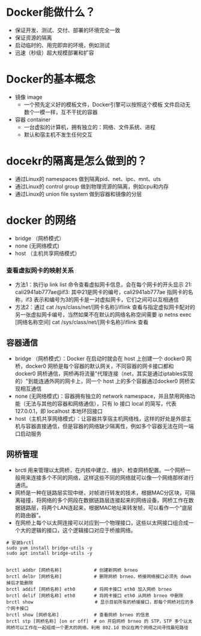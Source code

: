 # Docker能做什么？
- 保证开发、测试、交付、部署的环境完全⼀致
- 保证资源的隔离
- 启动临时的、⽤完即弃的环境，例如测试
- 迅速（秒级）超⼤规模部署和扩容

# Docker的基本概念
- 镜像 image
  - ⼀个预先定义好的模板⽂件，Docker引擎可以按照这个模板 ⽂件启动⽆数个⼀模⼀样，互不⼲扰的容器
- 容器 container
  - ⼀台虚拟的计算机，拥有独⽴的：⽹络、⽂件系统、进程
  - 默认和宿主机不发⽣任何交互

# docekr的隔离是怎么做到的？
- 通过Linux的 namespaces 做到隔离pid、net、ipc、mnt、uts
- 通过Linux的 control group 做到物理资源的隔离，例如cpu和内存
- 通过Linux的 union file system 做到容器和镜像的分层

# docker 的网络 
- bridge （网桥模式）
- none (无网络模式)
- host （主机共享网络模式）

### 查看虚拟网卡的映射关系
- 方法1：执行ip link list 命令查看虚拟网卡信息，会在每个网卡的开头显示 21: cali2941ab777ae@if3: 其中21是网卡的编号，cali2941ab777ae 指网卡的名称，if3 表示和编号为3的网卡是一对虚拟网卡，它们之间可以互相通信
- 方法2：通过 cat /sys/class/net/[网卡名称]/iflink 查看与指定虚拟网卡配对的另一张虚拟网卡编号，当然如果不在默认的网络名称空间需要 ip netns exec [网络名称空间] cat /sys/class/net/[网卡名称]/iflink 查看

## 容器通信
- bridge （网桥模式）：Docker 在启动时就会在 host 上创建一个 docker0 网桥，docker0 网桥是每个容器的默认网关，不同容器的网卡接口都和 docker0 网桥通信，网桥再将流量"代理连接（net，其实是通过iptables实现的）"到能连通外网的网卡上，同一个 host 上的多个容器通过docker0 网桥实现相互通信
- none (无网络模式)：容器拥有独立的 network namespace，并且禁用网络功能（无法与其他的容器和网络通信），只有 lo 接口 local 的简写，代表 127.0.0.1，即 localhost 本地环回接口
- host（主机共享网络模式）：让容器共享宿主机网络栈，这样的好处是外部主机与容器直接通信，但是容器的网络缺少隔离性，例如多个容器无法在同一端口启动服务

## 网桥管理
- brctl 用来管理以太网桥，在内核中建立、维护、检查网桥配置。一个网桥一般用来连接多个不同的网络，这样这些不同的网络就可以像一个网络那样进行通讯。
- 网桥是一种在链路层实现中继，对帧进行转发的技术，根据MAC分区块，可隔离碰撞，将网络的多个网段在数据链路层连接起来的网络设备。网桥工作在数据链路层，将两个LAN连起来，根据MAC地址来转发帧，可以看作一个“底层的路由器”。
- 在网桥上每个以太网连接可以对应到一个物理接口，这些以太网接口组合成一个大的逻辑的接口，这个逻辑接口对应于桥接网络。
~~~shell
# 安装brctl
sudo yum install bridge-utils -y
sudo apt install bridge-utils -y
           

brctl addbr [网桥名称]            # 创建新网桥 brneo
brctl delbr [网桥名称]            # 删除网桥 brneo，桥接网络接口必须先 down 掉后才能删除
brctl addif [网桥名称] eth0       # 将网卡接口 eth0 加入网桥 brneo
brctl delif [网桥名称] eth0       # 将网卡接口 eth0 从网桥 brneo 中删除
brctl show                       # 显示目前所有的桥接接口，即每个网桥对应的多个网卡接口
brctl show [网桥名称]             # 查看网桥 brneo 的信息  
brctl stp [网桥名称] [on or off]  # on 开启网桥 brneo 的 STP，STP 多个以太网桥可以工作在一起组成一个更大的网络，利用 802.1d 协议在两个网络之间寻找最短路径

~~~



